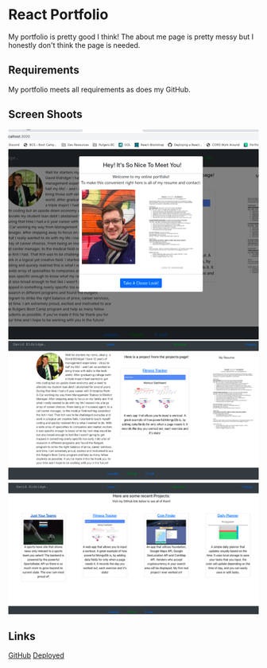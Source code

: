 # React Portfolio

My portfolio is pretty good I think! The about me page is pretty messy but I honestly don't think the page is needed. 

## Requirements

My portfolio meets all requirements as does my GitHub.

## Screen Shoots

![Modal](./imgs/modal.png)
![Home](./imgs/home.png)
![Projects](./imgs/projects.png)

## Links
[GitHub](https://github.com/daveyrojo/david-react-portfolio)
[Deployed](https://daveyrojo.github.io/david-react-portfolio/)